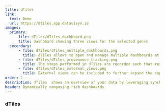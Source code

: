 ```yaml
---
title: dTiles
link:
  text: Demo
  url: https://dtiles.app.datavisyn.io
images:
  primary:
      file: dTiles/dTiles_dashboard.png
      title: Dashboard showing three views for the selected genes
  secondary:
      - file: dTiles/dTiles_multiple_dashboards.png
        title: dTiles allows to open and manage multiple dashboards at once
      - file: dTiles/dTiles_provenance_tracking.png
        title: The steps performed in dTiles are recorded such that researchers can jump back to any state 
      - file: dTiles/dTiles_external_views.png
        title: External views can be included to further expand the capabilities of dTiles
order: 1
description: dTiles  shows an overview of your data by leveraging synchronized views to composed dynamic dashboards. Dashboards can be reused and shared by saving the configurations and loading them with different datasets. dTiles provides a clean user interface to fit the needs of different user groups – from beginners to experts.
header: Dynamically composing rich dashboards
---
```


### dTiles